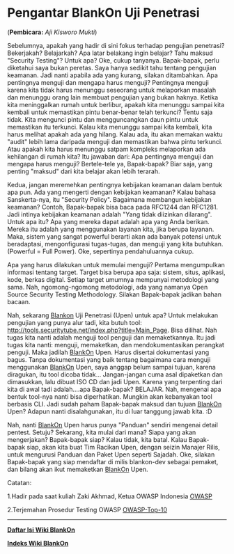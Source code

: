 # Pengantar BlankOn Uji Penetrasi
(**Pembicara:** _Aji Kisworo Mukti_) 

 Sebelumnya, apakah yang hadir di sini fokus terhadap pengujian penetrasi? Bekerjakah? Belajarkah? Apa latar belakang ingin belajar? Tahu maksud "Security Testing"? Untuk apa? Oke, cukup tanyanya. Bapak-bapak, perlu diketahui saya bukan peretas. Saya hanya sedikit tahu tentang pengujian keamanan. Jadi nanti apabila ada yang kurang, silakan ditambahkan. Apa pentingnya menguji dan mengapa harus menguji? Pentingnya menguji karena kita tidak harus menunggu seseorang untuk melaporkan masalah dan menunggu orang lain membuat pengujian yang bukan haknya. Ketika kita meninggalkan rumah untuk berlibur, apakah kita menunggu sampai kita kembali untuk memastikan pintu benar-benar telah terkunci? Tentu saja tidak. Kita mengunci pintu dan mengguncangkan daun pintu untuk memastikan itu terkunci. Kalau kita menunggu sampai kita kembali, kita harus melihat apakah ada yang hilang. Kalau ada, itu akan memakan waktu "audit" lebih lama daripada menguji dan memastikan bahwa pintu terkunci. Atau apakah kita harus menunggu satpam kompleks melaporkan ada kehilangan di rumah kita? Itu jawaban dari: Apa pentingnya menguji dan mengapa harus menguji? Bertele-tele ya, Bapak-bapak? Biar saja, yang penting "maksud" dari kita belajar akan lebih terarah.

Kedua, jangan meremehkan pentingnya kebijakan keamanan dalam bentuk apa pun. Ada yang mengerti dengan kebijakan keamanan? Kalau bahasa Sanskerta-nya, itu "Security Policy". Bagaimana membangun kebijakan keamanan? Contoh, Bapak-bapak bisa baca pada RFC1244 dan RFC1281. Jadi intinya kebijakan keamanan adalah "Yang tidak diizinkan dilarang". Untuk apa itu? Apa yang mereka dapat adalah apa yang Anda berikan. Mereka itu adalah yang menggunakan layanan kita, jika berupa layanan. Maka, sistem yang sangat powerful berarti akan ada banyak potensi untuk beradaptasi, mengonfigurasi tugas-tugas, dan menguji yang kita butuhkan. (Powerful = Full Power). Oke, sepertinya pendahuluannya cukup.

Apa yang harus dilakukan untuk memulai menguji? Pertama mengumpulkan informasi tentang target. Target bisa berupa apa saja: sistem, situs, aplikasi, kode, berkas digital. <za> Setiap target umumnya mempunyai metodologi yang sama. Nah, ngomong-ngomong metodologi, ada yang namanya Open Source Security Testing Methodology. Silakan Bapak-bapak jadikan bahan bacaan.

Nah, sekarang [Blankon](http://dev.blankonlinux.or.id/wiki/BlankOn) Uji Penetrasi (Upen) untuk apa? Untuk melakukan pengujian yang punya alur tadi, kita butuh tool: ​http://tools.securitytube.net/index.php?title=Main_Page. Bisa dilihat. Nah tugas kita nanti adalah menguji tool penguji dan memaketkannya. Itu jadi tugas kita nanti: menguji, memaketkan, dan mendokumentasikan perangkat penguji. Maka jadilah [BlankOn](http://dev.blankonlinux.or.id/wiki/BlankOn) Upen. Harus disertai dokumentasi yang bagus. Tanpa dokumentasi yang baik tentang bagaimana cara menguji menggunakan [BlankOn](http://dev.blankonlinux.or.id/wiki/BlankOn) Upen, saya anggap belum sampai tujuan, karena diragukan, itu tool dicoba tidak... Jangan-jangan cuma asal dipaketkan dan dimasukkan, lalu dibuat ISO CD dan jadi Upen. Karena yang terpenting dari kita di awal tadi adalah....apa Bapak-bapak? BELAJAR. Nah, mengenai apa bentuk tool-nya nanti bisa diperhatikan. Mungkin akan kebanyakan tool berbasis CLI. Jadi sudah paham Bapak-bapak maksud dan tujuan [BlankOn](http://dev.blankonlinux.or.id/wiki/BlankOn) Upen? Adapun nanti disalahgunakan, itu di luar tanggung jawab kita. :D

Nah, nanti [BlankOn](http://dev.blankonlinux.or.id/wiki/BlankOn) Upen harus punya "Panduan" sendiri mengenai detail pentest. Setuju? Sekarang, kita mulai dari mana? Siapa yang akan mengerjakan? Bapak-bapak siap? Kalau tidak, kita batal. Kalau Bapak-bapak siap, akan kita buat Tim Racikan Upen, dengan seizin Manajer Rilis, untuk mengurusi Panduan dan Paket Upen seperti Sajadah. Oke, silakan Bapak-bapak yang siap mendaftar di milis blankon-dev sebagai pemaket, dan bilang akan ikut memaketkan [BlankOn](http://dev.blankonlinux.or.id/wiki/BlankOn) Upen.

Catatan:

 1.Hadir pada saat kuliah Zaki Akhmad, Ketua OWASP Indonesia [OWASP](https://www.owasp.org/index.php/Indonesia) 
 
 2.Terjemahan Prosedur Testing OWASP [OWASP-Top-10](https://www.owasp.org/index.php/File:OWASP_Top_10_-_2010_FINAL_Indonesia_v1.0.1.pdf) 


---
[**Daftar Isi Wiki BlankOn**](/DaftarIsi/README.md)
 
[**Indeks Wiki BlankOn**](/Indeks.md)



